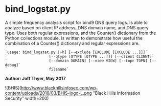 # bind_logstat.py

A simple frequency analysis script for bind9 DNS query logs.  Is able to analyze based on client IP address, DNS domain name, and DNS query type.  Uses both regular expressions, and the Counter() dictionary from the Python collections module.  Is written to demonstrate how useful the combination of a Counter() dictionary and regular expressions are.


    `usage: bind_logstat.py [-h] [--exclude [EXCLUDE [EXCLUDE ...]]]`
    `                   [--qtype [QTYPE [QTYPE ...]]] [--client CLIENT]`
    `                   [--domain DOMAIN] [--view VIEW] [--topn TOPN] [--debug]`
    `                   filename`


**Author: Joff Thyer, May 2017**


![BHIS](http://www.blackhillsinfosec.com/wp-content/uploads/2016/03/BHIS-logo-L.png "Black Hills Information Security" width=200)

